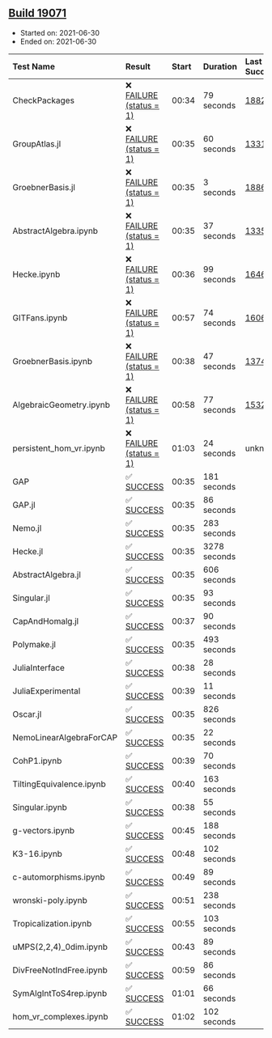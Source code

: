 ## [Build 19071](https://oscarci.mathematik.uni-kl.de/job/oscar/19071/)

* Started on: 2021-06-30
* Ended on: 2021-06-30

| Test Name    | Result | Start | Duration | Last Success | First Failure |
|:-------------|:-------|:------|:---------|:-------------|:--------------|
| CheckPackages | ❌ [FAILURE (status = 1)](https://oscarci.mathematik.uni-kl.de/job/oscar/19071/artifact/logs/build-19071/CheckPackages.log) | 00:34 | 79 seconds | [18822](https://oscarci.mathematik.uni-kl.de/job/oscar/18822/) | [18823](https://oscarci.mathematik.uni-kl.de/job/oscar/18823/) |
| GroupAtlas.jl | ❌ [FAILURE (status = 1)](https://oscarci.mathematik.uni-kl.de/job/oscar/19071/artifact/logs/build-19071/GroupAtlas.jl.log) | 00:35 | 60 seconds | [13311](https://oscarci.mathematik.uni-kl.de/job/oscar/13311/) | [13312](https://oscarci.mathematik.uni-kl.de/job/oscar/13312/) |
| GroebnerBasis.jl | ❌ [FAILURE (status = 1)](https://oscarci.mathematik.uni-kl.de/job/oscar/19071/artifact/logs/build-19071/GroebnerBasis.jl.log) | 00:35 | 3 seconds | [18864](https://oscarci.mathematik.uni-kl.de/job/oscar/18864/) | [18865](https://oscarci.mathematik.uni-kl.de/job/oscar/18865/) |
| AbstractAlgebra.ipynb | ❌ [FAILURE (status = 1)](https://oscarci.mathematik.uni-kl.de/job/oscar/19071/artifact/logs/build-19071/AbstractAlgebra.ipynb.log) | 00:35 | 37 seconds | [13355](https://oscarci.mathematik.uni-kl.de/job/oscar/13355/) | [13356](https://oscarci.mathematik.uni-kl.de/job/oscar/13356/) |
| Hecke.ipynb | ❌ [FAILURE (status = 1)](https://oscarci.mathematik.uni-kl.de/job/oscar/19071/artifact/logs/build-19071/Hecke.ipynb.log) | 00:36 | 99 seconds | [16463](https://oscarci.mathematik.uni-kl.de/job/oscar/16463/) | [16464](https://oscarci.mathematik.uni-kl.de/job/oscar/16464/) |
| GITFans.ipynb | ❌ [FAILURE (status = 1)](https://oscarci.mathematik.uni-kl.de/job/oscar/19071/artifact/logs/build-19071/GITFans.ipynb.log) | 00:57 | 74 seconds | [16068](https://oscarci.mathematik.uni-kl.de/job/oscar/16068/) | [16069](https://oscarci.mathematik.uni-kl.de/job/oscar/16069/) |
| GroebnerBasis.ipynb | ❌ [FAILURE (status = 1)](https://oscarci.mathematik.uni-kl.de/job/oscar/19071/artifact/logs/build-19071/GroebnerBasis.ipynb.log) | 00:38 | 47 seconds | [13748](https://oscarci.mathematik.uni-kl.de/job/oscar/13748/) | [13749](https://oscarci.mathematik.uni-kl.de/job/oscar/13749/) |
| AlgebraicGeometry.ipynb | ❌ [FAILURE (status = 1)](https://oscarci.mathematik.uni-kl.de/job/oscar/19071/artifact/logs/build-19071/AlgebraicGeometry.ipynb.log) | 00:58 | 77 seconds | [15322](https://oscarci.mathematik.uni-kl.de/job/oscar/15322/) | [15323](https://oscarci.mathematik.uni-kl.de/job/oscar/15323/) |
| persistent_hom_vr.ipynb | ❌ [FAILURE (status = 1)](https://oscarci.mathematik.uni-kl.de/job/oscar/19071/artifact/logs/build-19071/persistent_hom_vr.ipynb.log) | 01:03 | 24 seconds | unknown | unknown |
| GAP | ✅ [SUCCESS](https://oscarci.mathematik.uni-kl.de/job/oscar/19071/artifact/logs/build-19071/GAP.log) | 00:35 | 181 seconds |  |  |
| GAP.jl | ✅ [SUCCESS](https://oscarci.mathematik.uni-kl.de/job/oscar/19071/artifact/logs/build-19071/GAP.jl.log) | 00:35 | 86 seconds |  |  |
| Nemo.jl | ✅ [SUCCESS](https://oscarci.mathematik.uni-kl.de/job/oscar/19071/artifact/logs/build-19071/Nemo.jl.log) | 00:35 | 283 seconds |  |  |
| Hecke.jl | ✅ [SUCCESS](https://oscarci.mathematik.uni-kl.de/job/oscar/19071/artifact/logs/build-19071/Hecke.jl.log) | 00:35 | 3278 seconds |  |  |
| AbstractAlgebra.jl | ✅ [SUCCESS](https://oscarci.mathematik.uni-kl.de/job/oscar/19071/artifact/logs/build-19071/AbstractAlgebra.jl.log) | 00:35 | 606 seconds |  |  |
| Singular.jl | ✅ [SUCCESS](https://oscarci.mathematik.uni-kl.de/job/oscar/19071/artifact/logs/build-19071/Singular.jl.log) | 00:35 | 93 seconds |  |  |
| CapAndHomalg.jl | ✅ [SUCCESS](https://oscarci.mathematik.uni-kl.de/job/oscar/19071/artifact/logs/build-19071/CapAndHomalg.jl.log) | 00:37 | 90 seconds |  |  |
| Polymake.jl | ✅ [SUCCESS](https://oscarci.mathematik.uni-kl.de/job/oscar/19071/artifact/logs/build-19071/Polymake.jl.log) | 00:35 | 493 seconds |  |  |
| JuliaInterface | ✅ [SUCCESS](https://oscarci.mathematik.uni-kl.de/job/oscar/19071/artifact/logs/build-19071/JuliaInterface.log) | 00:38 | 28 seconds |  |  |
| JuliaExperimental | ✅ [SUCCESS](https://oscarci.mathematik.uni-kl.de/job/oscar/19071/artifact/logs/build-19071/JuliaExperimental.log) | 00:39 | 11 seconds |  |  |
| Oscar.jl | ✅ [SUCCESS](https://oscarci.mathematik.uni-kl.de/job/oscar/19071/artifact/logs/build-19071/Oscar.jl.log) | 00:35 | 826 seconds |  |  |
| NemoLinearAlgebraForCAP | ✅ [SUCCESS](https://oscarci.mathematik.uni-kl.de/job/oscar/19071/artifact/logs/build-19071/NemoLinearAlgebraForCAP.log) | 00:35 | 22 seconds |  |  |
| CohP1.ipynb | ✅ [SUCCESS](https://oscarci.mathematik.uni-kl.de/job/oscar/19071/artifact/logs/build-19071/CohP1.ipynb.log) | 00:39 | 70 seconds |  |  |
| TiltingEquivalence.ipynb | ✅ [SUCCESS](https://oscarci.mathematik.uni-kl.de/job/oscar/19071/artifact/logs/build-19071/TiltingEquivalence.ipynb.log) | 00:40 | 163 seconds |  |  |
| Singular.ipynb | ✅ [SUCCESS](https://oscarci.mathematik.uni-kl.de/job/oscar/19071/artifact/logs/build-19071/Singular.ipynb.log) | 00:38 | 55 seconds |  |  |
| g-vectors.ipynb | ✅ [SUCCESS](https://oscarci.mathematik.uni-kl.de/job/oscar/19071/artifact/logs/build-19071/g-vectors.ipynb.log) | 00:45 | 188 seconds |  |  |
| K3-16.ipynb | ✅ [SUCCESS](https://oscarci.mathematik.uni-kl.de/job/oscar/19071/artifact/logs/build-19071/K3-16.ipynb.log) | 00:48 | 102 seconds |  |  |
| c-automorphisms.ipynb | ✅ [SUCCESS](https://oscarci.mathematik.uni-kl.de/job/oscar/19071/artifact/logs/build-19071/c-automorphisms.ipynb.log) | 00:49 | 89 seconds |  |  |
| wronski-poly.ipynb | ✅ [SUCCESS](https://oscarci.mathematik.uni-kl.de/job/oscar/19071/artifact/logs/build-19071/wronski-poly.ipynb.log) | 00:51 | 238 seconds |  |  |
| Tropicalization.ipynb | ✅ [SUCCESS](https://oscarci.mathematik.uni-kl.de/job/oscar/19071/artifact/logs/build-19071/Tropicalization.ipynb.log) | 00:55 | 103 seconds |  |  |
| uMPS(2,2,4)_0dim.ipynb | ✅ [SUCCESS](https://oscarci.mathematik.uni-kl.de/job/oscar/19071/artifact/logs/build-19071/uMPS-2-2-4-_0dim.ipynb.log) | 00:43 | 89 seconds |  |  |
| DivFreeNotIndFree.ipynb | ✅ [SUCCESS](https://oscarci.mathematik.uni-kl.de/job/oscar/19071/artifact/logs/build-19071/DivFreeNotIndFree.ipynb.log) | 00:59 | 86 seconds |  |  |
| SymAlgIntToS4rep.ipynb | ✅ [SUCCESS](https://oscarci.mathematik.uni-kl.de/job/oscar/19071/artifact/logs/build-19071/SymAlgIntToS4rep.ipynb.log) | 01:01 | 66 seconds |  |  |
| hom_vr_complexes.ipynb | ✅ [SUCCESS](https://oscarci.mathematik.uni-kl.de/job/oscar/19071/artifact/logs/build-19071/hom_vr_complexes.ipynb.log) | 01:02 | 102 seconds |  |  |
